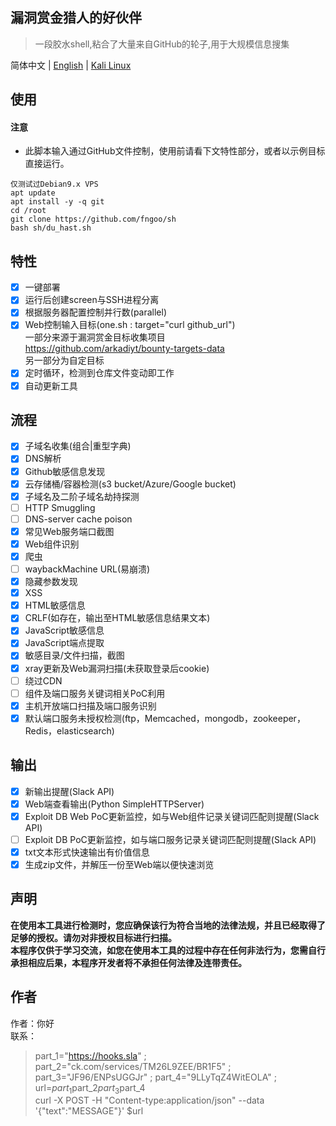 漏洞赏金猎人的好伙伴
------
>一段胶水shell,粘合了大量来自GitHub的轮子,用于大规模信息搜集  
  
简体中文 | [English](./README.md) | [Kali Linux](./split_for_kali-Debian7.md)  
    
## 使用
#### 注意
- 此脚本输入通过GitHub文件控制，使用前请看下文特性部分，或者以示例目标直接运行。  
``` 
仅测试过Debian9.x VPS  
apt update
apt install -y -q git
cd /root
git clone https://github.com/fngoo/sh
bash sh/du_hast.sh
```
## 特性
- [x] 一键部署 
- [x] 运行后创建screen与SSH进程分离
- [x] 根据服务器配置控制并行数(parallel)
- [x] Web控制输入目标(one.sh : target="curl github_url")  
一部分来源于漏洞赏金目标收集项目  
https://github.com/arkadiyt/bounty-targets-data  
另一部分为自定目标  
- [x] 定时循环，检测到仓库文件变动即工作  
- [x] 自动更新工具   
## 流程
- [x] 子域名收集(组合|重型字典)
- [x] DNS解析
- [x] Github敏感信息发现
- [x] 云存储桶/容器检测(s3 bucket/Azure/Google bucket)
- [x] 子域名及二阶子域名劫持探测
- [ ] HTTP Smuggling
- [ ] DNS-server cache poison
- [x] 常见Web服务端口截图
- [x] Web组件识别
- [x] 爬虫
- [ ] waybackMachine URL(易崩溃)
- [x] 隐藏参数发现
- [x] XSS
- [x] HTML敏感信息
- [x] CRLF(如存在，输出至HTML敏感信息结果文本)
- [x] JavaScript敏感信息
- [x] JavaScript端点提取
- [x] 敏感目录/文件扫描，截图
- [x] xray更新及Web漏洞扫描(未获取登录后cookie)
- [ ] 绕过CDN
- [ ] 组件及端口服务关键词相关PoC利用  
- [x] 主机开放端口扫描及端口服务识别  
- [x] 默认端口服务未授权检测(ftp，Memcached，mongodb，zookeeper，Redis，elasticsearch)  
## 输出
- [x] 新输出提醒(Slack API)
- [x] Web端查看输出(Python SimpleHTTPServer)
- [x] Exploit DB Web PoC更新监控，如与Web组件记录关键词匹配则提醒(Slack API)  
- [ ] Exploit DB PoC更新监控，如与端口服务记录关键词匹配则提醒(Slack API)  
- [x] txt文本形式快速输出有价值信息  
- [x] 生成zip文件，并解压一份至Web端以便快速浏览  
## 声明
**在使用本工具进行检测时，您应确保该行为符合当地的法律法规，并且已经取得了足够的授权。请勿对非授权目标进行扫描。**  
**本程序仅供于学习交流，如您在使用本工具的过程中存在任何非法行为，您需自行承担相应后果，本程序开发者将不承担任何法律及连带责任。**   
## 作者
作者：你好  
联系：  
>part_1="https://hooks.sla" ; part_2="ck.com/services/TM26L9ZEE/BR1F5" ; part_3="JF96/ENPsUGGJr" ; part_4="9LLyTqZ4WitEOLA" ; url=$part_1$part_2$part_3$part_4  
curl -X POST -H "Content-type:application/json" --data '{"text":"MESSAGE"}' $url

